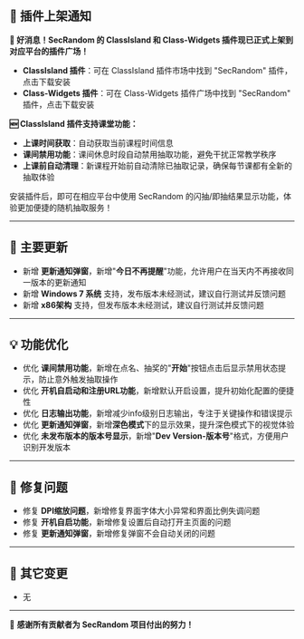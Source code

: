 ## 📢 插件上架通知

**🎉 好消息！SecRandom 的 ClassIsland 和 Class-Widgets 插件现已正式上架到对应平台的插件广场！**

- **ClassIsland 插件**：可在 ClassIsland 插件市场中找到 "SecRandom" 插件，点击下载安装
- **Class-Widgets 插件**：可在 Class-Widgets 插件广场中找到 "SecRandom" 插件，点击下载安装

**🆕 ClassIsland 插件支持课堂功能：**
- **上课时间获取**：自动获取当前课程时间信息
- **课间禁用功能**：课间休息时段自动禁用抽取功能，避免干扰正常教学秩序
- **上课前自动清理**：新课程开始前自动清除已抽取记录，确保每节课都有全新的抽取体验

安装插件后，即可在相应平台中使用 SecRandom 的闪抽/即抽结果显示功能，体验更加便捷的随机抽取服务！

---

## 🚀 主要更新

- 新增 **更新通知弹窗**，新增"**今日不再提醒**"功能，允许用户在当天内不再接收同一版本的更新通知
- 新增 **Windows 7 系统** 支持，发布版本未经测试，建议自行测试并反馈问题
- 新增 **x86架构** 支持，但发布版本未经测试，建议自行测试并反馈问题

---

## 💡 功能优化

- 优化 **课间禁用功能**，新增在点名、抽奖的"**开始**"按钮点击后显示禁用状态提示，防止意外触发抽取操作
- 优化 **开机自启动和注册URL功能**，新增默认开启设置，提升初始化配置的便捷性
- 优化 **日志输出功能**，新增减少info级别日志输出，专注于关键操作和错误提示
- 优化 **更新通知弹窗**，新增**深色模式**下的显示效果，提升深色模式下的视觉体验
- 优化 **未发布版本的版本号显示**，新增"**Dev Version-版本号**"格式，方便用户识别开发版本

---

## 🐛 修复问题

- 修复 **DPI缩放问题**，新增修复界面字体大小异常和界面比例失调问题
- 修复 **开机自启功能**，新增修复设置后自动打开主页面的问题
- 修复 **更新通知弹窗**，新增修复弹窗不会自动关闭的问题

---

## 🔧 其它变更

- 无

---

💝 **感谢所有贡献者为 SecRandom 项目付出的努力！**

<!-- 
AI改日志提示词：在更新此CHANGELOG.md文件时，请遵循以下格式：
- 使用"新增/优化/修复" + "功能名称" + "更新内容"的格式
- 示例："新增 更新通知弹窗，新增"今日不再提醒"功能"
- 示例："优化 课间禁用功能，新增在点名、抽奖的"开始"按钮点击后显示禁用状态提示"
- 示例："修复 DPI缩放问题，新增修复界面字体大小异常和界面比例失调问题"
- 注意：保持文本内容简洁明了，避免冗余描述
- 注意：适当加粗部分内容，如功能名称、关键特性等，使用**加粗文本**格式
保持格式一致性，确保每个更新条目都遵循这一模式。
-->